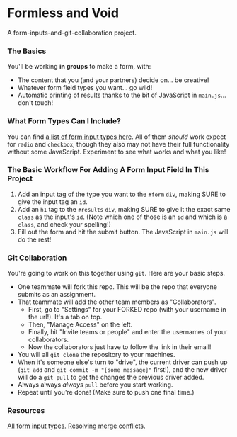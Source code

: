# Formless and Void

A form-inputs-and-git-collaboration project.

### The Basics

You'll be working **in groups** to make a form, with:

- The content that you (and your partners) decide on... be creative!
- Whatever form field types you want... go wild!
- Automatic printing of results thanks to the bit of JavaScript in `main.js`... don't touch!

### What Form Types Can I Include?

You can find [a list of form input types here](https://www.w3schools.com/html/html_form_input_types.asp). All of them _should_ work expect for `radio` and `checkbox`, though they also may not have their full functionality without some JavaScript. Experiment to see what works and what you like!

### The Basic Workflow For Adding A Form Input Field In This Project

1. Add an input tag of the type you want to the `#form` `div`, making SURE to give the input tag an `id`.
2. Add an `h1` tag to the `#results` `div`, making SURE to give it the exact same `class` as the input's `id`. (Note which one of those is an `id` and which is a `class`, and check your spelling!)
3. Fill out the form and hit the submit button. The JavaScript in `main.js` will do the rest!

### Git Collaboration

You're going to work on this together using `git`. Here are your basic steps.

- One teammate will fork this repo. This will be the repo that everyone submits as an assignment.
- That teammate will add the other team members as "Collaborators".
  - First, go to "Settings" for your FORKED repo (with your username in the url!). It's a tab on top.
  - Then, "Manage Access" on the left.
  - Finally, hit "Invite teams or people" and enter the usernames of your collaborators.
  - Now the collaborators just have to follow the link in their email!
- You will all `git clone` the repository to your machines.
- When it's someone else's turn to "drive", the current driver can push up (`git add` and `git commit -m "[some message]"` first!), and the new driver will do a `git pull` to get the changes the previous driver added.
- Always always _always_ `pull` before you start working.
- Repeat until you're done! (Make sure to push one final time.)

### Resources

[All form input types.](https://www.w3schools.com/html/html_form_input_types.asp)
[Resolving merge conflicts.](https://www.atlassian.com/git/tutorials/using-branches/merge-conflicts)

